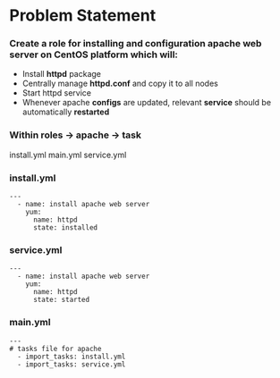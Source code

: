 # Problem Statement

### Create a role for installing and configuration **apache** web server on **CentOS** platform which will:

- Install **httpd** package
- Centrally manage **httpd.conf** and copy it to all nodes
- Start httpd service
- Whenever apache **configs** are updated, relevant **service** should be automatically **restarted**

### Within roles -> apache -> task

install.yml
main.yml
service.yml

### install.yml
```
---
  - name: install apache web server
    yum:
      name: httpd
      state: installed
```
### service.yml
```
---
  - name: install apache web server
    yum:
      name: httpd
      state: started
```
### main.yml
```
---
# tasks file for apache
  - import_tasks: install.yml
  - import_tasks: service.yml
  
```
